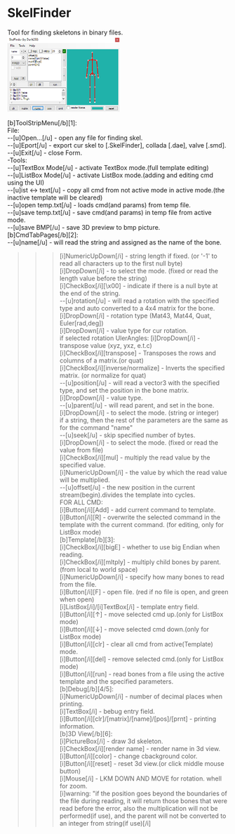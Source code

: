 # SkelFinder
Tool for finding skeletons in binary files.<br/>
<img src="help/skelFinderScreen.png" width="256" height="172" />

[b]ToolStripMenu[/b][1]:<br/>
File:<br/>
--[u]Open...[/u] - open any file for finding skel.<br/>
--[u]Eport[/u] - export cur skel to [.SkelFinder], collada [.dae], valve [.smd].<br/>
--[u]Exit[/u] - close Form.<br/>
-Tools:<br/>
--[u]TextBox Mode[/u] - activate TextBox mode.(full template editing)<br/>
--[u]ListBox Mode[/u] - activate ListBox mode.(adding and editing cmd using the UI)<br/>
--[u]ist <-> text[/u] - copy all cmd from not active mode in active mode.(the inactive template will be cleared)<br/>
--[u]open temp.txt[/u] - loads cmd(and params) from temp file.<br/>
--[u]save temp.txt[/u] - save cmd(and params) in temp file from active mode.<br/>
--[u]save BMP[/u] - save 3D preview to bmp picture.<br/>
[b]CmdTabPages[/b][2]:<br/>
--[u]name[/u] - will read the string and assigned as the name of the bone.<br/>
>>>[i]NumericUpDown[/i] - string length if fixed. (or '-1' to read all characters up to the first null byte)<br/>
>>>[i]DropDown[/i] - to select the mode. (fixed or read the length value before the string)<br/>
>>>[i]CheckBox[/i][\x00] - indicate if there is a null byte at the end of the string.<br/>
--[u]rotation[/u] - will read a rotation with the specified type and auto converted to a 4x4 matrix for the bone.<br/>
>>>[i]DropDown[/i] - rotation type (Mat43, Mat44, Quat, Euler[rad,deg])<br/>
>>>[i]DropDown[/i] - value type for cur rotation.<br/>
>>>if selected rotation UlerAngles: [i]DropDown[/i] - transpose value (xyz, yxz, e.t.c)<br/>
>>>[i]CheckBox[/i][transpose] - Transposes the rows and columns of a matrix.(or quat)<br/>
>>>[i]CheckBox[/i][inverse/normalize] - Inverts the specified matrix. (or normalize for quat)<br/>
--[u]position[/u] - will read a vector3 with the specified type, and set the position in the bone matrix.<br/>
>>>[i]DropDown[/i] - value type.<br/>
--[u]parent[/u] - will read parent, and set in the bone.<br/>
>>>[i]DropDown[/i] - to select the mode. (string or integer)<br/>
>>>if a string, then the rest of the parameters are the same as for the command "name"<br/>
--[u]seek[/u] - skip specified number of bytes.<br/>
>>>[i]DropDown[/i] - to select the mode. (fixed or read the value from file)<br/>
>>>[i]CheckBox[/i][mul] - multiply the read value by the specified value.<br/>
>>>[i]NumericUpDown[/i] - the value by which the read value will be multiplied.<br/>
--[u]offset[/u] - the new position in the current stream(begin).divides the template into cycles.<br/>
FOR ALL CMD: <br/>
>>[i]Button[/i][Add] - add current command to template.<br/>
>>[i]Button[/i][R] - overwrite the selected command in the template with the current command. (for editing, only for ListBox mode)<br/>
[b]Template[/b][3]:<br/>
>>>[i]CheckBox[/i][bigE] - whether to use big Endian when reading.<br/>
>>>[i]CheckBox[/i][mltply] - multiply child bones by parent. (from local to world space)<br/>
>>>[i]NumericUpDown[/i] - specify how many bones to read from the file.<br/>
>>>[i]Button[/i][F] - open file. (red if no file is open, and green when open)<br/>
>>>[i]ListBox[/i]/[i]TextBox[/i] - template entry field.<br/>
>>>[i]Button[/i][↑] - move selected cmd up.(only for ListBox mode)<br/>
>>>[i]Button[/i][↓] - move selected cmd down.(only for ListBox mode)<br/>
>>>[i]Button[/i][clr] - clear all cmd from active(Template) mode.<br/>
>>>[i]Button[/i][del] - remove selected cmd.(only for ListBox mode)<br/>
>>>[i]Button[/i][run] - read bones from a file using the active template and the specified parameters.<br/>
[b]Debug[/b][4/5]:<br/>
>>>[i]NumericUpDown[/i] - number of decimal places when printing.<br/>
>>>[i]TextBox[/i] - bebug entry field.<br/>
>>>[i]Button[/i][clr]/[matrix]/[name]/[pos]/[prnt] - printing information.<br/>
[b]3D View[/b][6]:<br/>
>>>[i]PictureBox[/i] - draw 3d skeleton.<br/>
>>>[i]CheckBox[/i][render name] - render name in 3d view.<br/>
>>>[i]Button[/i][color] - change cbackground color.<br/>
>>>[i]Button[/i][reset] - reset 3d view.(or click middle mouse button)<br/>
>>>[i]Mouse[/i] - LKM DOWN AND MOVE for rotation. whell for zoom.<br/>
[i]warning: "if the position goes beyond the boundaries of the file during reading, it will return those bones that were read before the error, also the multiplication will not be performed(if use), and the parent will not be converted to an integer from string(if use)[/i]
